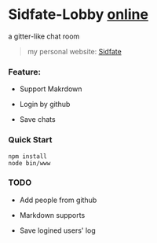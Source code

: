 # Sidfate-Lobby [online](http://sidfate/chat)

a gitter-like chat room

> my personal website: [Sidfate](http://sidfate.com)

### Feature:  
- Support Makrdown

- Login by github 

- Save chats 

### Quick Start 
``` 
npm install 
node bin/www
```

### TODO
* Add people from github

* Markdown supports <table>

* Save logined users' log
